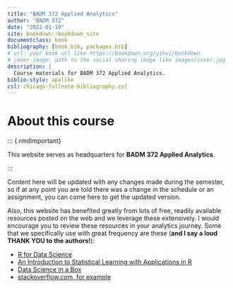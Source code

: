 ```yaml
--- 
title: "BADM 372 Applied Analytics"
author: "BADM 372"
date: "2022-01-19"
site: bookdown::bookdown_site
documentclass: book
bibliography: [book.bib, packages.bib]
# url: your book url like https://bookdown.org/yihui/bookdown
# cover-image: path to the social sharing image like images/cover.jpg
description: |
  Course materials for BADM 372 Applied Analytics.
biblio-style: apalike
csl: chicago-fullnote-bibliography.csl
---
```


# About this course

::: {.rmdimportant}

This website serves as headquarters for **BADM 372 Applied  Analytics**. 

:::


Content here will be updated with any changes made during the semester, so if at any point you are told there was a change in the schedule or an assignment, you can come here to get the updated version.

Also, this website has benefited greatly from lots of free, readily available resources posted on the web and we leverage these extensively. I would encourage you to review these resources in your analytics journey. Some that we specifically use with great frequency are these (**and I say a loud THANK YOU to the authors!**):

- [R for Data Science](https://r4ds.had.co.nz/)
- [An Introduction to Statistical Learning with Applications in R](https://trevorhastie.github.io/ISLR/)
- [Data Science in a Box](https://datasciencebox.org/)
- [stackoverflow.com, for example](https://stackoverflow.com/questions/4862178/remove-rows-with-all-or-some-nas-missing-values-in-data-frame?rq=1)





